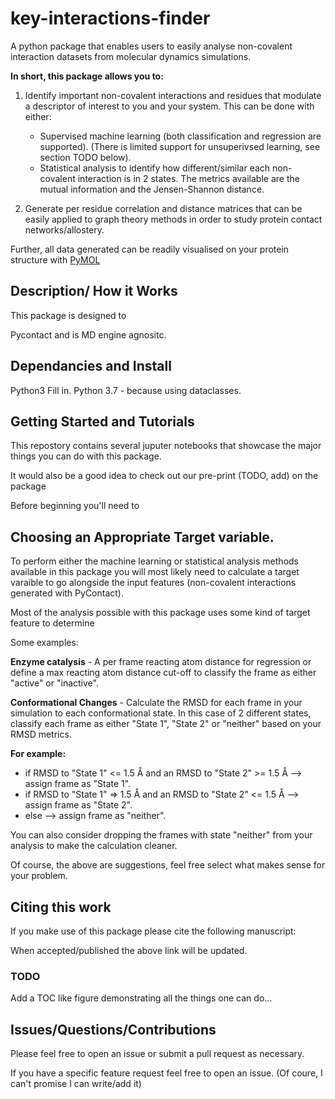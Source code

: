 # key-interactions-finder
 A python package that enables users to easily analyse non-covalent interaction datasets from molecular dynamics simulations.   
 
 **In short, this package allows you to:**
 1. Identify important non-covalent interactions and residues that modulate a descriptor of interest to you and your system. This can be done with either:
     * Supervised machine learning (both classification and regression are supported). (There is limited support for unsuperivsed learning, see section TODO below). 
     * Statistical analysis to identify how different/similar each non-covalent interaction is in 2 states. The metrics available are the mutual information and the Jensen-Shannon distance.  

 2. Generate per residue correlation and distance matrices that can be easily applied to graph theory methods in order to study protein contact networks/allostery.   
 
 Further, all data generated can be readily visualised on your protein structure with [PyMOL](https://pymol.org/2/)



## Description/ How it Works

This package is designed to 

Pycontact and is MD engine agnositc. 



## Dependancies and Install 
Python3
Fill in. 
Python 3.7 - because using dataclasses. 

## Getting Started and Tutorials
This repostory contains several juputer notebooks that showcase the major things you can do with this package. 

It would also be a good idea to check out our pre-print (TODO, add) on the package 

Before beginning you'll need to 


## Choosing an Appropriate Target variable.  

To perform either the machine learning or statistical analysis methods available in this package you will most likely need to calculate a target varaible to go alongside the input features (non-covalent interactions generated with PyContact). 

Most of the analysis possible with this package uses some kind of target feature to determine 

Some examples:

**Enzyme catalysis** - A per frame reacting atom distance for regression or define a max reacting atom distance cut-off to classify the frame as either "active" or "inactive". 

**Conformational Changes** - Calculate the RMSD for each frame in your simulation to each conformational state. In this case of 2 different states, classify each frame as either "State 1", "State 2" or "neither" based on your RMSD metrics. 

**For example:**
* if RMSD to "State 1" <= 1.5 Å and an RMSD to "State 2" >= 1.5 Å --> assign frame as "State 1".
* if RMSD to "State 1" => 1.5 Å and an RMSD to "State 2" <= 1.5 Å --> assign frame as "State 2".
* else --> assign frame as "neither".

You can also consider dropping the frames with state "neither" from your analysis to make the calculation cleaner. 

Of course, the above are suggestions, feel free select what makes sense for your problem. 

## Citing this work
If you make use of this package please cite the following manuscript: 

When accepted/published the above link will be updated. 

### TODO ### 
Add a TOC like figure demonstrating all the things one can do... 


## Issues/Questions/Contributions
Please feel free to open an issue or submit a pull request as necessary. 

If you have a specific feature request feel free to open an issue. (Of coure, I can't promise I can write/add it)
